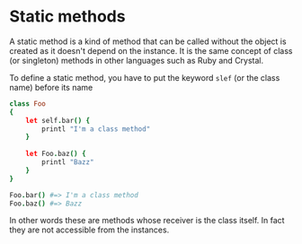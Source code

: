 # Static methods

A static method is a kind of method that can be called without the object is created as it doesn't depend on the instance.
It is the same concept of class (or singleton) methods in other languages such as Ruby and Crystal.

To define a static method, you have to put the keyword `slef` (or the class name) before its name

```CoffeeScript
class Foo
{
    let self.bar() {
        printl "I'm a class method"
    }
    
    let Foo.baz() {
        printl "Bazz"
    }
}

Foo.bar() #=> I'm a class method
Foo.baz() #=> Bazz
```

In other words these are methods whose receiver is the class itself. In fact they are not accessible from the instances.
